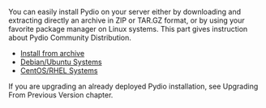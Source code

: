 
You can easily install Pydio on your server either by downloading and extracting directly an archive in ZIP or TAR.GZ format, or by using your favorite package manager on Linux systems. This part gives instruction about Pydio Community Distribution.

- [Install from archive](../install-from-archive/)
- [Debian/Ubuntu Systems](../debian-ubuntu-systems/)
- [CentOS/RHEL Systems](../centos-rhel-systems/)

If you are upgrading an already deployed Pydio installation, see Upgrading From Previous Version chapter.

